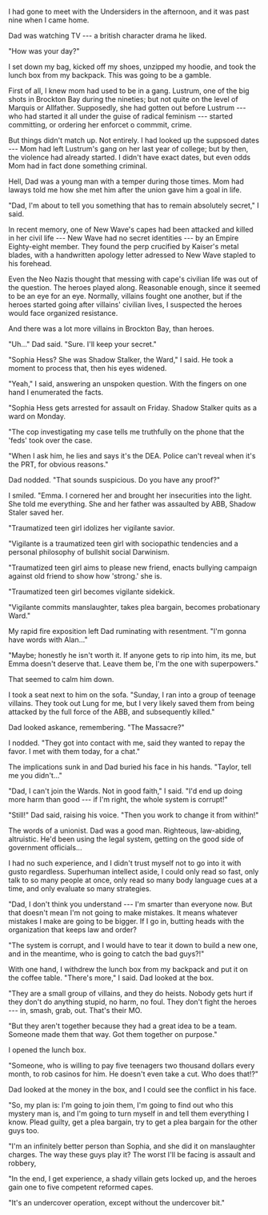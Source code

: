 I had gone to meet with the Undersiders in the afternoon, and it was past nine when I came home.

Dad was watching TV --- a british character drama he liked.

"How was your day?"

I set down my bag, kicked off my shoes, unzipped my hoodie, and took the lunch box from
my backpack. This was going to be a gamble.

First of all, I knew mom had used to be in a gang. Lustrum, one of the big shots in Brockton
Bay during the nineties; but not quite on the level of Marquis or Allfather. Supposedly, she
had gotten out before Lustrum --- who had started it all under the guise of radical feminism ---
started committing, or ordering her enforcet o commmit, crime.

But things didn't match up. Not entirely. I had looked up the suppsoed dates --- Mom had left
Lustrum's gang on her last year of college; but by then, the violence had already started. I didn't
have exact dates, but even odds Mom had in fact done something criminal.

Hell, Dad was a young man with a temper during those times. Mom had laways told me how she
met him after the union gave him a goal in life.

"Dad, I'm about to tell you something that has to remain absolutely secret," I said.

In recent memory, one of New Wave's capes had been attacked and killed in her civil life ---
New Wave had no secret identities --- by an Empire Eighty-eight member. They found the perp
crucified by Kaiser's metal blades, with a handwritten apology letter adressed to New Wave stapled
to his forehead.

Even the Neo Nazis thought that messing with cape's civilian life was out of the question. The
heroes played along. Reasonable enough, since it seemed to be an eye for an eye. Normally, villains
fought one another, but if the heroes started going after villains' civilian lives, I suspected the
heroes would face organized resistance.

And there was a lot more villains in Brockton Bay, than heroes.

"Uh..." Dad said. "Sure. I'll keep your secret."

"Sophia Hess? She was Shadow Stalker, the Ward," I said. He took a moment to process that, then his
eyes widened.

"Yeah," I said, answering an unspoken question. With the fingers on one hand I enumerated the facts.

"Sophia Hess gets arrested for assault on Friday. Shadow Stalker quits as a ward on Monday.

"The cop investigating my case tells me truthfully on the phone that the 'feds' took over the case.

"When I ask him, he lies and says it's the DEA. Police can't reveal when it's the PRT, for obvious reasons."

Dad nodded. "That sounds suspicious. Do you have any proof?"

I smiled. "Emma. I cornered her and brought her insecurities into the light. She told
me everything. She and her father was assaulted by ABB, Shadow Staler saved her.

"Traumatized teen girl idolizes her vigilante savior. 

"Vigilante is a traumatized teen girl with sociopathic tendencies and a personal philosophy
of bullshit social Darwinism.

"Traumatized teen girl aims to please new friend, enacts bullying campaign against old friend
to show how 'strong.' she is.

"Traumatized teen girl becomes vigilante sidekick.

"Vigilante commits manslaughter, takes plea bargain, becomes probationary Ward."

My rapid fire exposition left Dad ruminating with resentment. "I'm gonna have words with Alan..."

"Maybe; honestly he isn't worth it. If anyone gets to rip into him, its me, but Emma doesn't deserve that.
Leave them be, I'm the one with superpowers."

That seemed to calm him down.

I took a seat next to him on the sofa. "Sunday, I ran into a group of teenage villains. They
took out Lung for me, but I very likely saved them from being attacked by the full force of
the ABB, and subsequently killed."

Dad looked askance, remembering. "The Massacre?"

I nodded. "They got into contact with me, said they wanted to repay the favor.
I met with them today, for a chat."

The implications sunk in and Dad buried his face in his hands. "Taylor, tell me you didn't..."

"Dad, I can't join the Wards. Not in good faith," I said. "I'd end up doing more harm
than good --- if I'm right, the whole system is corrupt!"

"Still!" Dad said, raising his voice. "Then you work to change it from within!"

The words of a unionist. Dad was a good man. Righteous, law-abiding, altruistic.
He'd been using the legal system, getting on the good side of government officials...

I had no such experience, and I didn't trust myself not to go into it
with gusto regardless. Superhuman intellect aside, I could only read so fast, only
talk to so many people at once, only read so many body language cues at a time, and
only evaluate so many strategies.

"Dad, I don't think you understand --- I'm smarter than everyone now. But that doesn't
mean I'm not going to make mistakes. It means whatever mistakes I make are going to be bigger.
If I go in, butting heads with the organization that keeps law and order?

"The system is corrupt, and I would have to tear it down to build a new one, and in the
meantime, who is going to catch the bad guys?!"

With one hand, I withdrew the lunch box from my backpack and put it on the coffee table.
"There's more," I said. Dad looked at the box.

"They are a small group of villains, and they do heists. Nobody gets hurt if they don't
do anything stupid, no harm, no foul. They don't fight the heroes --- in, smash, grab, out.
That's their MO.

"But they aren't together because they had a great idea to be a team. Someone made them
that way. Got them together on purpose."

I opened the lunch box.

"Someone, who is willing to pay five teenagers two thousand dollars every month, to
rob casinos for him. He doesn't even take a cut. Who does that!?"

Dad looked at the money in the box, and I could see the conflict in his face.

"So, my plan is: I'm going to join them, I'm going to find out who this mystery man
is, and I'm going to turn myself in and tell them everything I know. Plead guilty, get
a plea bargain, try to get a plea bargain for the other guys too.

"I'm an infinitely better person than Sophia, and she did it on manslaughter
charges. The way these guys play it? The worst I'll be facing is assault and robbery,

"In the end, I get experience, a shady villain gets locked up, and the heroes gain
one to five competent reformed capes.

"It's an undercover operation, except without the undercover bit."

